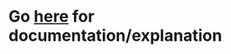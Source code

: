 # Go [here](https://github.com/theiskaa/field_suggestion/blob/develop/README.md) for documentation/explanation 